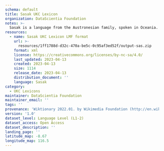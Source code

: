 ```yaml
---
schema: default
title: Sasak UKC Lexicon
organization: DataScientia Foundation
notes: >-
  Sasak is a language from the Austronesian family, spoken in Oceania. The UKC Lexicon of Sasak is represented as a lexico-semantic network. It consists of words, word senses, synsets, as well as sense-level and synset-level relationships.
resources:
  - name: Sasak UKC Lexicon LMF format
    url: >-
      resources/1ff1788d-d32c-470a-be5c-0c95af3ed52f/output-sas.zip
    format: xml
    license: https://creativecommons.org/licenses/by-nc-sa/4.0/
    last_updated: 2023-04-13
    created: 2023-04-13
    size: 1114
    release_date: 2023-04-13
    distribution_document: ''
    language: Sasak
category:
  - UKC Lexicons
maintainer: DataScientia Foundation
maintainer_email: ''
tags: ''
provenance: 'Wiktionary 2022.01. by Wikimedia Foundation (http://en.wiktionary.org); CogNet 2.1 by Khuyagbaatar Batsuren, National University of Mongolia (http://cognet.ukc.disi.unitn.it); Princeton WordNet 2.1 by Princeton University (https://wordnet.princeton.edu)'
version: '1.0'
dataset_level: Language Level (L1-2)
dataset_access: Open Access
dataset_description: ''
landing_page: ''
latitude_map: -8.67
longitude_map: 116.5
---
```

